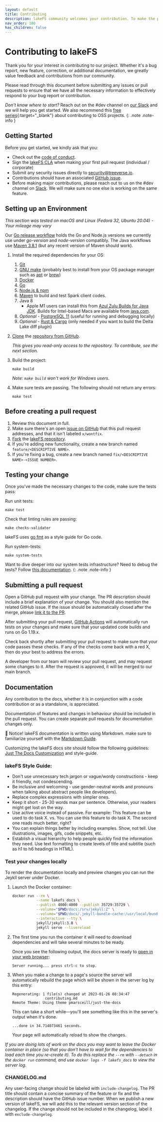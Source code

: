 ```yaml
---
layout: default
title: Contributing
description: lakeFS community welcomes your contribution. To make the process as seamless as possible, we recommend reading this contribution guide first.
nav_order: 100
has_children: false
---
```


# Contributing to lakeFS

Thank you for your interest in contributing to our project. Whether it's a bug report, new feature, correction, or additional documentation, we greatly value feedback and contributions from our community.

Please read through this document before submitting any issues or pull requests to ensure that we have all the necessary information to effectively respond to your bug report or contribution.

*Don't know where to start?* Reach out on the #dev channel on [our Slack](https://lakefs.io/slack) and we will help you get started. We also recommend this [free series](https://app.egghead.io/playlists/how-to-contribute-to-an-open-source-project-on-github){:target="_blank"} about contributing to OSS projects.
{: .note .note-info }

## Getting Started

Before you get started, we kindly ask that you:

* Check out the [code of conduct](https://github.com/treeverse/lakeFS/blob/master/CODE_OF_CONDUCT.md).
* Sign the [lakeFS CLA](https://cla-assistant.io/treeverse/lakeFS) when making your first pull request (individual / corporate)
* Submit any security issues directly to [security@treeverse.io](mailto:security@treeverse.io).
* Contributions should have an associated [GitHub issue](https://github.com/treeverse/lakeFS/issues/). 
* Before making major contributions, please reach out to us on the #dev channel on [Slack](https://lakefs.io/slack).
  We will make sure no one else is working on the same feature. 

## Setting up an Environment

*This section was tested on macOS and Linux (Fedora 32, Ubuntu 20.04) - Your mileage may vary*


Our [Go release workflow](https://github.com/treeverse/lakeFS/blob/master/.github/workflows/goreleaser.yaml) holds the Go and Node.js versions we currently use under _go-version_ and _node-version_ compatibly. The Java workflows use [Maven 3.8.1](https://github.com/actions/virtual-environments/blob/main/images/linux/Ubuntu2004-README.md) (but any recent version of Maven should work).

1. Install the required dependencies for your OS:
   1. [Git](https://git-scm.com/downloads)
   1. [GNU make](https://www.gnu.org/software/make/) (probably best to install from your OS package manager such as [apt](https://en.wikipedia.org/wiki/APT_(software)) or [brew](https://brew.sh/))
   1. [Docker](https://docs.docker.com/get-docker/)
   1. [Go](https://golang.org/doc/install)
   1. [Node.js & npm](https://www.npmjs.com/get-npm)
   1. [Maven](https://maven.apache.org/) to build and test Spark client codes.
   1. Java 8
      * Apple M1 users can install this from [Azul Zulu Builds for Java JDK](https://www.azul.com/downloads/?package=jdk). Builds for Intel-based Macs are available from [java.com](https://www.java.com/en/download/help/mac_install.html).
   1. *Optional* - [PostgreSQL 11](https://www.postgresql.org/docs/11/tutorial-install.html) (useful for running and debugging locally)
   1. *Optional* - [Rust & Cargo](https://www.rust-lang.org/tools/install) (only needed if you want to build the Delta Lake diff plugin)

1. [Clone](https://github.com/git-guides/git-clone) the [repository from GitHub](https://github.com/treeverse/lakeFS). 

    _This gives you read-only access to the repository. To contribute, see the next section._

1. Build the project:

   ```shell
   make build
   ```

   _Note: `make build` won't work for Windows users._

1. Make sure tests are passing. The following should not return any errors: 

   ```shell
   make test
   ```

## Before creating a pull request

1. Review this document in full.
1. Make sure there's an open [issue on GitHub](https://github.com/treeverse/lakeFS/issues) that this pull request addresses, and that it isn't labeled `x/wontfix`.
1. [Fork](https://docs.github.com/en/get-started/quickstart/fork-a-repo) the [lakeFS repository](https://github.com/treeverse/lakeFS).
1. If you're adding new functionality, create a new branch named `feature/<DESCRIPTIVE NAME>`.
1. If you're fixing a bug, create a new branch named `fix/<DESCRIPTIVE NAME>-<ISSUE NUMBER>`.

## Testing your change

Once you've made the necessary changes to the code, make sure the tests pass:

Run unit tests:

```shell
make test
```

Check that linting rules are passing:

```shell
make checks-validator
```
lakeFS uses [go fmt](https://golang.org/cmd/gofmt/) as a style guide for Go code.

Run system-tests:

```shell
make system-tests
```

Want to dive deeper into our system tests infrastructure? Need to debug the tests? Follow [this documentation](https://github.com/treeverse/lakeFS/blob/master/esti/docs/README.md).
{: .note .note-info }

## Submitting a pull request

Open a GitHub pull request with your change. The PR description should include a brief explanation of your change.
You should also mention the related GitHub issue. If the issue should be automatically closed after the merge, please [link it to the PR](https://docs.github.com/en/issues/tracking-your-work-with-issues/linking-a-pull-request-to-an-issue#linking-a-pull-request-to-an-issue-using-a-keyword).

After submitting your pull request, [GitHub Actions](https://github.com/treeverse/lakeFS/actions) will automatically run tests on your changes and make sure that your updated code builds and runs on Go 1.19.x.

Check back shortly after submitting your pull request to make sure that your code passes these checks. If any of the checks come back with a red X, then do your best to address the errors.

A developer from our team will review your pull request, and may request some changes to it. After the request is approved, it will be merged to our main branch.



## Documentation

Any contribution to the docs, whether it is in conjunction with a code contribution or as a standalone, is appreciated.

Documentation of features and changes in behaviour should be included in the pull request.
You can create separate pull requests for documentation changes only.

📝  Notice! lakeFS documentation is written using Markdown. make sure to familiarize yourself with the [Markdown Guide](https://www.markdownguide.org/basic-syntax/#heading-best-practices).

Customizing the lakeFS docs site should follow the following guidelines: [Just The Docs Customization](https://just-the-docs.github.io/just-the-docs/docs/customization/) and style-guide.

### lakeFS Style Guide:
* Don't use unnecessary tech jargon or vague/wordy constructions - keep it friendly, not condescending.
* Be inclusive and welcoming - use gender-neutral words and pronouns when talking about abstract people like developers).
* Replace complex expressions with simpler ones.
* Keep it short - 25-30 words max per sentence.  Otherwise, your readers might get lost on the way. 
* Use active voice instead of passive. For example: This feature can be used to do task X. vs. You can use this feature to do task X. The second one reads much better, right?
* You can explain things better by including examples. Show, not tell. Use illustrations, images, gifs, code snippets, etc.
* Establish a visual hierarchy to help people quickly find the information they need. Use text formatting to create levels of title and subtitle (such as h1 to h6 headings in HTML).

### Test your changes locally

To render the documentation locally and preview changes you can run the Jeykll server under Docker. 

1. Launch the Docker container:

   ```sh
   docker run --rm \
              --name lakefs_docs \
              --publish 4000:4000 --publish 35729:35729 \
              --volume="$PWD/docs:/srv/jekyll:Z" \
              --volume="$PWD/docs/.jekyll-bundle-cache:/usr/local/bundle:Z" \
              --interactive --tty \
              jekyll/jekyll:3.8 \
              jekyll serve --livereload
   ```

2. The first time you run the container it will need to download dependencies and will take several minutes to be ready. 

   Once you see the following output, the docs server is ready to [open in your web browser](http://localhost:4000): 

   ```
   Server running... press ctrl-c to stop.
   ```

3. When you make a change to a page's source the server will automatically rebuild the page which will be shown in the server log by this entry:

   ```
   Regenerating: 1 file(s) changed at 2023-01-26 08:34:47
                  contributing.md
   Remote Theme: Using theme pmarsceill/just-the-docs
   ```

   This can take a short while—you'll see something like this in the server's output when it's done. 
   
   ```
   ...done in 34.714073461 seconds.
   ```

   Your page will automatically reload to show the changes.

_If you are doing lots of work on the docs you may want to leave the Docker container in place (so that you don't have to wait for the dependencies to load each time you re-create it). To do this replace the `--rm` with `--detach` in the `docker run` command, and use `docker logs -f lakefs_docs` to view the server log._

### CHANGELOG.md

Any user-facing change should be labeled with `include-changelog`.
The PR title should contain a concise summary of the feature or fix and the description should have the GitHub issue number.
When we publish a new version of lakeFS, we will add this to the relevant version section of the changelog.
If the change should not be included in the changelog, label it with `exclude-changelog`.
